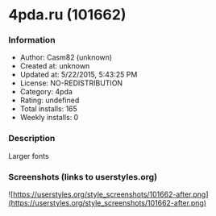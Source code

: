 # 4pda.ru (101662)

### Information
- Author: Casm82 (unknown)
- Created at: unknown
- Updated at: 5/22/2015, 5:43:25 PM
- License: NO-REDISTRIBUTION
- Category: 4pda
- Rating: undefined
- Total installs: 165
- Weekly installs: 0


### Description
Larger fonts


### Screenshots (links to userstyles.org)
![https://userstyles.org/style_screenshots/101662-after.png](https://userstyles.org/style_screenshots/101662-after.png)



